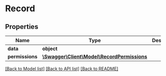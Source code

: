 # Record

## Properties
Name | Type | Description | Notes
------------ | ------------- | ------------- | -------------
**data** | **object** |  | [optional] 
**permissions** | [**\Swagger\Client\Model\RecordPermissions**](RecordPermissions.md) |  | [optional] 

[[Back to Model list]](../README.md#documentation-for-models) [[Back to API list]](../README.md#documentation-for-api-endpoints) [[Back to README]](../README.md)


